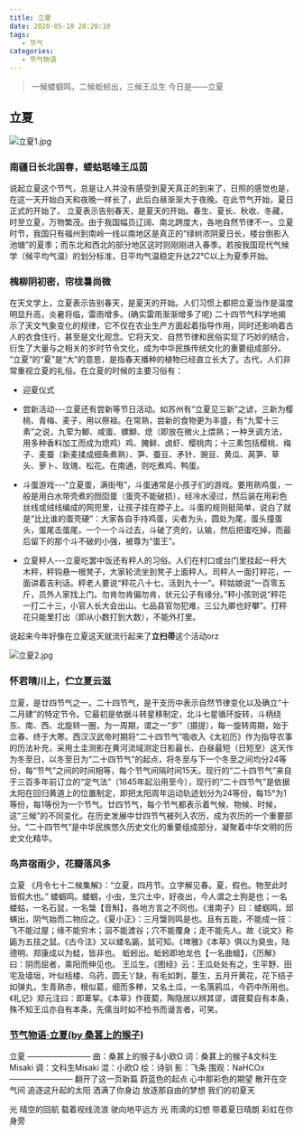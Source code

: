 ```yaml
---
title: 立夏
date: 2020-05-10 20:20:10
tags:
   - 节气
categories: 
   - 节气物语
---
```

>一候蝼蝈鸣，二候蚯蚓出，三候王瓜生
今日是——立夏
<!-- more -->
## 立夏

![立夏1.jpg](https://cdn.jsdelivr.net/gh/sernikki/MyMp3/img/%E7%AB%8B%E5%A4%8F1.jpg)

### 南疆日长北国春，蝼蛄聒噪王瓜茵

说起立夏这个节气，总是让人并没有感受到夏天真正的到来了，日照的感觉也是，在这一天开始白天和夜晚一样长了，此后白昼渐渐大于夜晚。在此节气开始，夏日正式的开始了。
立夏表示告别春天，是夏天的开始。春生、夏长、秋收、冬藏，时至立夏，万物繁茂。由于我国幅员辽阔、南北跨度大，各地自然节律不一。立夏时节，我国只有福州到南岭一线以南地区是真正的“绿树浓阴夏日长，楼台倒影入池塘”的夏季；而东北和西北的部分地区这时则刚刚进入春季。若按我国现代气候学（候平均气温）的划分标准，日平均气温稳定升达22℃以上为夏季开始。

### 槐柳阴初密，帘栊暑尚微

在天文学上，立夏表示告别春天，是夏天的开始。人们习惯上都把立夏当作是温度明显升高，炎暑将临，雷雨增多。(确实雷雨渐渐增多了呢)
二十四节气科学地揭示了天文气象变化的规律，它不仅在农业生产方面起着指导作用，同时还影响着古人的衣食住行，甚至是文化观念。它将天文、自然节律和民俗实现了巧妙的结合，衍生了大量与之相关的岁时节令文化，成为中华民族传统文化的重要组成部分。
“立夏”的“夏”是“大”的意思，是指春天播种的植物已经直立长大了。古代，人们非常重视立夏的礼俗。在立夏的时候的主要习俗有：

* 迎夏仪式

* 尝新活动---立夏还有尝新等节日活动。如苏州有“立夏见三新”之谚，三新为樱桃、青梅、麦子，用以祭祖。在常熟，尝新的食物更为丰盛，有“九荤十三素”之说，九荤为鲫、咸蛋、螺鰤、熄（即放在微火上煨熟；一种烹调方法，用多种香料加工而成为熄鸡）鸡、腌鲜、卤虾、樱桃肉；十三素包括樱桃、梅子、麦蚕（新麦揉成细条煮熟）、笋、蚕豆、矛针、豌豆、黄瓜、莴笋、草头、萝卜、玫瑰、松花。在南通，则吃煮鸡、鸭蛋。

* 斗蛋游戏---“立夏蛋，满街甩”，斗蛋通常是小孩子们的游戏。要用熟鸡蛋，一般是用白水带壳煮的囫囵蛋（蛋壳不能破损），经冷水浸过，然后装在用彩色丝线或绒线编成的网兜里，让孩子挂在脖子上。斗蛋的规则挺简单，说白了就是“比比谁的蛋壳硬”：大家各自手持鸡蛋，尖者为头，圆处为尾，蛋头撞蛋头，蛋尾击蛋尾，一个一个斗过去，斗破了壳的，认输，然后把蛋吃掉，而最后留下的那个斗不破的小强，被尊为“蛋王”。

* 立夏秤人---立夏吃罢中饭还有秤人的习俗。人们在村口或台门里挂起一杆大木秤，秤钩悬一根凳子，大家轮流坐到凳子上面秤人。司秤人一面打秤花，一面讲着吉利话。秤老人要说“秤花八十七，活到九十一”。秤姑娘说“一百零五斤，员外人家找上门。勿肯勿肯偏勿肯，状元公子有缘分。”秤小孩则说“秤花一打二十三，小官人长大会出山。七品县官勿犯难，三公九卿也好攀”。打秤花只能里打出（即从小数打到大数），不能外打里。

说起来今年好像在立夏这天就流行起来了**立扫帚**这个活动orz

![立夏2.jpg](https://cdn.jsdelivr.net/gh/sernikki/MyMp3/img/%E7%AB%8B%E5%A4%8F2.jpg)

### 怀君晴川上，伫立夏云滋

立夏，是廿四节气之一。二十四节气，是干支历中表示自然节律变化以及确立“十二月建”的特定节令。它最初是依据斗转星移制定，北斗七星循环旋转，斗柄绕东、南、西、北旋转一圈，为一周期，谓之一“岁”（摄提），每一旋转周期，始于立春、终于大寒。西汉汉武帝时期将“二十四节气”吸收入《太初历》作为指导农事的历法补充，采用土圭测影在黄河流域测定日影最长、白昼最短（日短至）这天作为冬至日，以冬至日为“二十四节气”的起点，将冬至与下一个冬至之间均分24等份，每“节气”之间的时间相等，每个节气间隔时间15天。现行的“二十四节气”来自于三百多年前订立的“定气法”（1645年起沿用至今），现行的“二十四节气”是依据太阳在回归黄道上的位置制定，即把太阳周年运动轨迹划分为24等份，每15°为1等份，每1等份为一个节气。廿四节气，每个节气都表示着气候、物候、时候，这“三候”的不同变化。在历史发展中廿四节气被列入农历，成为农历的一个重要部分。“二十四节气”是中华民族悠久历史文化的重要组成部分，凝聚着中华文明的历史文化精华。

### 鸟声宿雨少，花瓣落风多

立夏
《月令七十二候集解》：“立夏，四月节。立字解见春。夏，假也。物至此时皆假大也。”
蝼蝈鸣。蝼蝈，小虫，生穴土中，好夜出，今人谓之土狗是也；一名蝼蛄，一名石鼠，一名螜【音斛】，各地方言之不同也。《淮南子》曰：蝼蝈鸣，邱螾出，阴气始而二物应之。《夏小正》：三月螜则鸣是也。且有五能，不能成一技：飞不能过屋；缘不能穷木；泅不能渡谷；穴不能覆身；走不能先人。故《说文》称鼫为五技之鼠。《古今注》又以蝼名鼫，鼠可知。《埤雅》《本草》俱以为臭虫，陆德明、郑康成以为蛙，皆非也。
蚯蚓出。蚯蚓即地龙也【一名曲蟺】，《历解》曰：阴而屈者，乘阳而伸见也。
王瓜生。《图经》云：王瓜处处有之，生平野、田宅及墙垣，叶似栝楼、乌药，圆无丫缺，有毛如刺，蔓生，五月开黄花，花下结子如弹丸，生青熟赤，根似葛，细而多糁，又名土瓜，一名落鸦瓜，今药中所用也。《礼记》郑元注曰：即萆挈。《本草》作菝葜，陶隐居以辨其谬，谓菝葜自有本条，殊不知王瓜亦自有本条，先儒当时如不检书而谩言者，可笑。

### [节气物语·立夏(by 桑葚上的猴子)](https://www.bilibili.com/video/BV1Ms411B7jL?from=search&seid=2889134356779385507)

立夏
————————
曲：桑葚上的猴子&小欧Ω
词：桑葚上的猴子&文科生Misaki
调：文科生Misaki
混：小欧Ω
绘：诗驯
影：飞条
围观：NaHCOx
————————
翻开了这一页新篇
蔚蓝色的起点
心中那彩色的期望
散开在空气间
追逐这升起的太阳
洒满了你身边
放逐那自由的梦想
我们的初夏天

光 晴空的回航
载着视线流浪
驶向地平远方
光 雨滴的幻想
带着夏日晴朗
彩虹在你身旁
